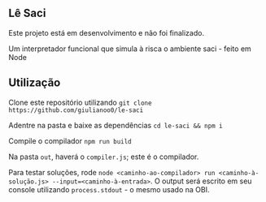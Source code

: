 ## Lê Saci
Este projeto está em desenvolvimento e não foi finalizado.


Um interpretador funcional que simula à risca o ambiente saci - feito em Node

## Utilização
Clone este repositório utilizando
`git clone https://github.com/giulianoo0/le-saci`

Adentre na pasta e baixe as dependências
`cd le-saci && npm i`

Compile o compilador
`npm run build`

Na pasta `out`, haverá o `compiler.js`; este é o compilador.

Para testar soluções, rode `node <caminho-ao-compilador> run <caminho-à-solução.js> --input=<caminho-à-entrada>`. O output será escrito
em seu console utilizando `process.stdout` - o mesmo usado na OBI.